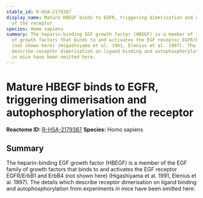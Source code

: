 ```yaml
---
stable_id: R-HSA-2179387
display_name: Mature HBEGF binds to EGFR, triggering dimerisation and autophosphorylation
  of the receptor
species: Homo sapiens
summary: The heparin-binding EGF growth factor (HBEGF) is a member of the EGF family
  of growth factors that binds to and activates the EGF receptor EGFR/ErbB1 and ErbB4
  (not shown here) (Higashiyama et al. 1991, Elenius et al. 1997). The details which
  describe receptor dimerisation on ligand binding and autophosphorylation from experiments
  in mice have been omitted here.
---
```


# Mature HBEGF binds to EGFR, triggering dimerisation and autophosphorylation of the receptor
**Reactome ID:** [R-HSA-2179387](https://reactome.org/content/detail/R-HSA-2179387)
**Species:** Homo sapiens

## Summary

The heparin-binding EGF growth factor (HBEGF) is a member of the EGF family of growth factors that binds to and activates the EGF receptor EGFR/ErbB1 and ErbB4 (not shown here) (Higashiyama et al. 1991, Elenius et al. 1997). The details which describe receptor dimerisation on ligand binding and autophosphorylation from experiments in mice have been omitted here.
